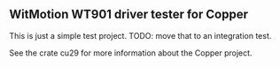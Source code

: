## WitMotion WT901 driver tester for Copper

This is just a simple test project. TODO: move that to an integration test.

See the crate cu29 for more information about the Copper project.
